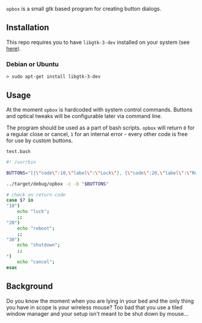`opbox` is a small gtk based program for creating button dialogs.

## Installation

This repo requires you to have `libgtk-3-dev` installed on your system (see [here](https://github.com/gtk-rs/gtk)). 

### Debian or Ubuntu

```
> sudo apt-get install libgtk-3-dev
```

## Usage

At the moment `opbox` is hardcoded with system control commands. Buttons and optical tweaks will be configurable later via command line.

The program should be used as a part of bash scripts. `opbox` will return `0` for a regular close or cancel, `1` for an internal error - every other code is free for use by custom buttons.

`test.bash`

``` bash
#! /usr/bin

BUTTONS="[{\"code\":10,\"label\":\"Lock\"}, {\"code\":20,\"label\":\"Reboot\"}, {\"code\":30,\"label\":\"Shutdown\"}]"

../target/debug/opbox -c -b "$BUTTONS" 

# check on return code 
case $? in
"10")
    echo "lock";
    ;;
"20")
    echo "reboot";
    ;;
"30")
    echo "shutdown";
    ;;
*)
    echo "cancel";
esac
```

## Background

Do you know the moment when you are lying in your bed and the only thing you have in scope is your wireless mouse? Too bad that you use a tiled window manager and your setup isn't meant to be shut down by mouse... 
